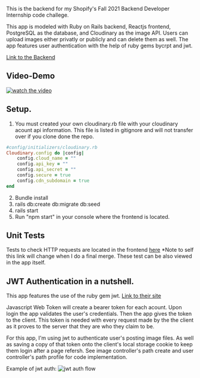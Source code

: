 
This is the backend for my Shopify's Fall 2021 Backend Developer Internship code challege. 

This app is modeled with Ruby on Rails backend, Reactjs frontend, PostgreSQL as the database, and Cloudinary as the image API. Users can upload images either privatly or publicly and can delete them as well. The app features user authentication with the help of ruby gems bycrpt and jwt. 

[Link to the Backend](https://github.com/JasonAJordan/image-repo-backend)

## Video-Demo 

[![watch the video](https://i.imgur.com/wUfMHNm.png)](https://www.youtube.com/watch?v=6LLflfBslvk)


##  Setup. 

1. You must created your own cloudinary.rb file with your cloudinary acount api information. This file is listed in gitignore and will not transfer over if you clone done the repo. 

```rb
#config/initializers/cloudinary.rb
Cloudinary.config do |config|    
    config.cloud_name = ""   
    config.api_key = ""   
    config.api_secret = ""   
    config.secure = true    
    config.cdn_subdomain = true  
end
```

2. Bundle install 
3. rails db:create db:migrate db:seed
4. rails start
5. Run "npm start" in your console where the frontend is located. 

## Unit Tests

Tests to check HTTP requests are located in the frontend [here](https://github.com/JasonAJordan/image-repo-frontend/blob/cleanup-%26-finalize/src/pages/UnitTests.js) *Note to self this link will change when I do a final merge.
These test can be also viewed in the app itself.  

## JWT Authentication in a nutshell. 

This app features the use of the ruby gem jwt. 
[Link to their site](https://jwt.io/)

Javascript Web Token will create a bearer token for each acount. Upon login the app validates the user's credentials. Then the app gives the token to the client. This token is needed with every request made by the the client as it proves to the server that they are who they claim to be. 

For this app, I'm using jwt to authenticate user's posting image files. As well as saving a copy of that token onto the client's local storage cookie to keep them login after a page refersh. See image controller's path create and user controller's path profile for code implementation. 

Example of jwt auth:
![jwt auth flow](https://miro.medium.com/max/960/1*l-FS80RhxUgjZOKGgOXnTQ.jpeg)

